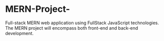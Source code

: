 # MERN-Project-
Full-stack MERN web application using FullStack JavaScript technologies. The MERN project will encompass both front-end and back-end development.

